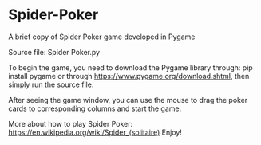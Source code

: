 # Spider-Poker
A brief copy of Spider Poker game developed in Pygame

Source file: Spider Poker.py

To begin the game, you need to download the Pygame library through: pip install pygame
or through https://www.pygame.org/download.shtml, then simply run the source file.

After seeing the game window, you can use the mouse to drag the poker cards to corresponding
columns and start the game.

More about how to play Spider Poker: https://en.wikipedia.org/wiki/Spider_(solitaire)
Enjoy!
